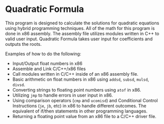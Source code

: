 # Quadratic Formula
This program is designed to calculate the solutions for quadratic equations using hybrid programming techniques. All of the math for this 
program is done in x86 assembly. The assembly file utilizes modules written in C++ to valid user input. Quadratic Formula takes user input for
coefficients and outputs the roots.

Examples of how to do the following:
- Input/Output float numbers in x86
- Assemble and Link C/C++/x86 files
- Call modules written in C/C++ inside of an x86 assembly file.
- Basic arithmetic on float numbers in x86 using `addsd`, `subsd`, `mulsd`, `divsd`.
- Converting strings to floating point numbers using `atof` in x86.
- Utilizing `jmp` to handle errors in user input in x86.
- Using comparison operators (`cmp` and `ucomisd`) and Conditional Control Instructions (`je`, `jb`, etc) in x86 to handle different outcomes. The equivalent of if/then statements in other programming languages.
- Returning a floating point value from an x86 file to a C/C++ driver file.
